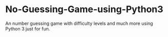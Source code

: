 # No-Guessing-Game-using-Python3
An number guessing game with difficulty levels and much more using Python 3 just for fun.
